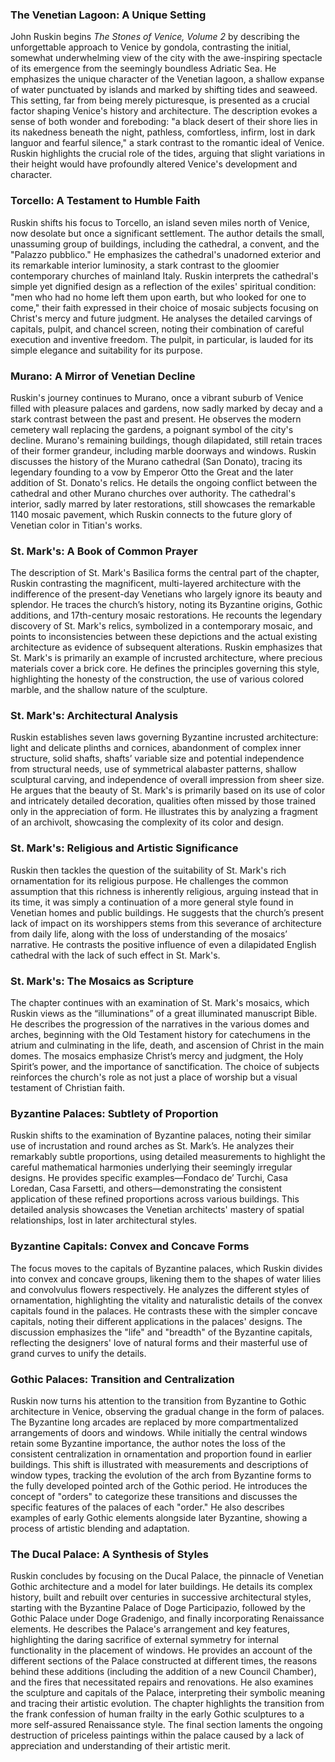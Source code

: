 ### The Venetian Lagoon: A Unique Setting

John Ruskin begins *The Stones of Venice, Volume 2* by describing the unforgettable approach to Venice by gondola, contrasting the initial, somewhat underwhelming view of the city with the awe-inspiring spectacle of its emergence from the seemingly boundless Adriatic Sea.  He emphasizes the unique character of the Venetian lagoon, a shallow expanse of water punctuated by islands and marked by shifting tides and seaweed. This setting, far from being merely picturesque, is presented as a crucial factor shaping Venice's history and architecture.  The description evokes a sense of both wonder and foreboding: "a black desert of their shore lies in its nakedness beneath the night, pathless, comfortless, infirm, lost in dark languor and fearful silence," a stark contrast to the romantic ideal of Venice.  Ruskin highlights the crucial role of the tides, arguing that slight variations in their height would have profoundly altered Venice's development and character.

### Torcello: A Testament to Humble Faith

Ruskin shifts his focus to Torcello, an island seven miles north of Venice, now desolate but once a significant settlement.  The author details the small, unassuming group of buildings, including the cathedral, a convent, and the "Palazzo pubblico."  He emphasizes the cathedral's unadorned exterior and its remarkable interior luminosity, a stark contrast to the gloomier contemporary churches of mainland Italy. Ruskin interprets the cathedral's simple yet dignified design as a reflection of the exiles' spiritual condition: "men who had no home left them upon earth, but who looked for one to come," their faith expressed in their choice of mosaic subjects focusing on Christ's mercy and future judgment. He analyses the detailed carvings of capitals, pulpit, and chancel screen, noting their combination of careful execution and inventive freedom.  The pulpit, in particular, is lauded for its simple elegance and suitability for its purpose.

### Murano: A Mirror of Venetian Decline

Ruskin's journey continues to Murano, once a vibrant suburb of Venice filled with pleasure palaces and gardens, now sadly marked by decay and a stark contrast between the past and present. He observes the modern cemetery wall replacing the gardens, a poignant symbol of the city's decline.  Murano's remaining buildings, though dilapidated, still retain traces of their former grandeur, including marble doorways and windows.  Ruskin discusses the history of the Murano cathedral (San Donato), tracing its legendary founding to a vow by Emperor Otto the Great and the later addition of St. Donato's relics. He details the ongoing conflict between the cathedral and other Murano churches over authority.  The cathedral's interior, sadly marred by later restorations, still showcases the remarkable 1140 mosaic pavement, which Ruskin connects to the future glory of Venetian color in Titian's works.

### St. Mark's: A Book of Common Prayer

The description of St. Mark's Basilica forms the central part of the chapter, Ruskin contrasting the magnificent, multi-layered architecture with the indifference of the present-day Venetians who largely ignore its beauty and splendor. He traces the church’s history, noting its Byzantine origins, Gothic additions, and 17th-century mosaic restorations.  He recounts the legendary discovery of St. Mark's relics, symbolized in a contemporary mosaic, and points to inconsistencies between these depictions and the actual existing architecture as evidence of subsequent alterations. Ruskin emphasizes that St. Mark's is primarily an example of incrusted architecture, where precious materials cover a brick core. He defines the principles governing this style, highlighting the honesty of the construction, the use of various colored marble, and the shallow nature of the sculpture.  

### St. Mark's: Architectural Analysis

Ruskin establishes seven laws governing Byzantine incrusted architecture: light and delicate plinths and cornices, abandonment of complex inner structure, solid shafts, shafts’ variable size and potential independence from structural needs, use of symmetrical alabaster patterns, shallow sculptural carving, and independence of overall impression from sheer size. He argues that the beauty of St. Mark's is primarily based on its use of color and intricately detailed decoration, qualities often missed by those trained only in the appreciation of form.  He illustrates this by analyzing a fragment of an archivolt, showcasing the complexity of its color and design. 

### St. Mark's: Religious and Artistic Significance

Ruskin then tackles the question of the suitability of St. Mark's rich ornamentation for its religious purpose. He challenges the common assumption that this richness is inherently religious, arguing instead that in its time, it was simply a continuation of a more general style found in Venetian homes and public buildings. He suggests that the church’s present lack of impact on its worshippers stems from this severance of architecture from daily life, along with the loss of understanding of the mosaics’ narrative. He contrasts the positive influence of even a dilapidated English cathedral with the lack of such effect in St. Mark's.

### St. Mark's: The Mosaics as Scripture

The chapter continues with an examination of St. Mark's mosaics, which Ruskin views as the “illuminations” of a great illuminated manuscript Bible. He describes the progression of the narratives in the various domes and arches, beginning with the Old Testament history for catechumens in the atrium and culminating in the life, death, and ascension of Christ in the main domes.  The mosaics emphasize Christ’s mercy and judgment, the Holy Spirit’s power, and the importance of sanctification. The choice of subjects reinforces the church's role as not just a place of worship but a visual testament of Christian faith.

### Byzantine Palaces: Subtlety of Proportion

Ruskin shifts to the examination of Byzantine palaces, noting their similar use of incrustation and round arches as St. Mark’s.  He analyzes their remarkably subtle proportions, using detailed measurements to highlight the careful mathematical harmonies underlying their seemingly irregular designs.  He provides specific examples—Fondaco de’ Turchi, Casa Loredan, Casa Farsetti, and others—demonstrating the consistent application of these refined proportions across various buildings.  This detailed analysis showcases the Venetian architects' mastery of spatial relationships, lost in later architectural styles.

### Byzantine Capitals: Convex and Concave Forms

The focus moves to the capitals of Byzantine palaces, which Ruskin divides into convex and concave groups, likening them to the shapes of water lilies and convolvulus flowers respectively.  He analyzes the different styles of ornamentation, highlighting the vitality and naturalistic details of the convex capitals found in the palaces.  He contrasts these with the simpler concave capitals, noting their different applications in the palaces' designs.  The discussion emphasizes the "life" and "breadth" of the Byzantine capitals, reflecting the designers' love of natural forms and their masterful use of grand curves to unify the details.

### Gothic Palaces: Transition and Centralization

Ruskin now turns his attention to the transition from Byzantine to Gothic architecture in Venice, observing the gradual change in the form of palaces.  The Byzantine long arcades are replaced by more compartmentalized arrangements of doors and windows. While initially the central windows retain some Byzantine importance, the author notes the loss of the consistent centralization in ornamentation and proportion found in earlier buildings. This shift is illustrated with measurements and descriptions of window types, tracking the evolution of the arch from Byzantine forms to the fully developed pointed arch of the Gothic period. He introduces the concept of "orders" to categorize these transitions and discusses the specific features of the palaces of each "order."  He also describes examples of early Gothic elements alongside later Byzantine, showing a process of artistic blending and adaptation.

### The Ducal Palace: A Synthesis of Styles

Ruskin concludes by focusing on the Ducal Palace, the pinnacle of Venetian Gothic architecture and a model for later buildings. He details its complex history, built and rebuilt over centuries in successive architectural styles, starting with the Byzantine Palace of Doge Participazio, followed by the Gothic Palace under Doge Gradenigo, and finally incorporating Renaissance elements.  He describes the Palace's arrangement and key features, highlighting the daring sacrifice of external symmetry for internal functionality in the placement of windows. He provides an account of the different sections of the Palace constructed at different times, the reasons behind these additions (including the addition of a new Council Chamber), and the fires that necessitated repairs and renovations.  He also examines the sculpture and capitals of the Palace, interpreting their symbolic meaning and tracing their artistic evolution.  The chapter highlights the transition from the frank confession of human frailty in the early Gothic sculptures to a more self-assured Renaissance style.  The final section laments the ongoing destruction of priceless paintings within the palace caused by a lack of appreciation and understanding of their artistic merit.
